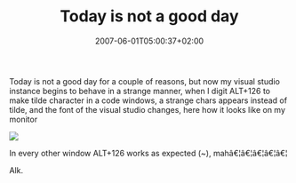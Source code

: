 ﻿---
title: "Today is not a good day "
description: ""
date: 2007-06-01T05:00:37+02:00
draft: false
tags: [General]
categories: [General]
---
Today is not a good day for a couple of reasons, but now my visual studio instance begins to behave in a strange manner, when I digit ALT+126 to make tilde character in a code windows, a strange chars appears instead of tilde, and the font of the visual studio changes, here how it looks like on my monitor

![](https://www.codewrecks.com/blog/wp-content/uploads/2007/06/060107-1203-todayisnota1.png)

In every other window ALT+126 works as expected (~), mahâ€¦â€¦â€¦â€¦â€¦

Alk.
